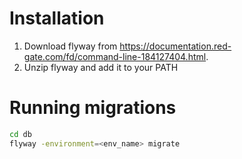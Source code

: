 # Installation
1. Download flyway from https://documentation.red-gate.com/fd/command-line-184127404.html.
2. Unzip flyway and add it to your PATH

# Running migrations
```sh
cd db
flyway -environment=<env_name> migrate
```
